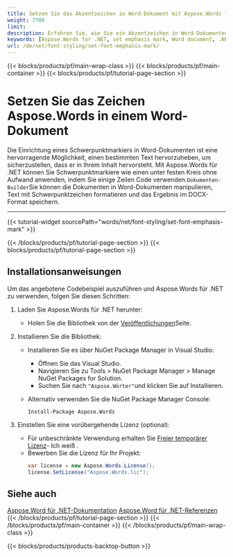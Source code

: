```yaml
---
title: Setzen Sie das Akzentzeichen in Word-Dokument mit Aspose.Words für .NET 
weight: 7700
limit: 
description: Erfahren Sie, wie Sie ein Akzentzeichen in Word-Dokumenten mit Aspose.Words für .NET einstellen. Dieser Schritt-für-Schritt-Leitfaden enthält Installationsanweisungen und Beispielcode.
keywords: [Aspose.Words for .NET, set emphasis mark, Word document, .NET library, document formatting, Word automation, C# examples]
url: /de/net/font-styling/set-font-emphasis-mark/
---
```

{{< blocks/products/pf/main-wrap-class >}}
{{< blocks/products/pf/main-container >}}
{{< blocks/products/pf/tutorial-page-section >}}

# Setzen Sie das Zeichen Aspose.Words in einem Word-Dokument

Die Einrichtung eines Schwerpunktmarkiers in Word-Dokumenten ist eine hervorragende Möglichkeit, einen bestimmten Text hervorzuheben, um sicherzustellen, dass er in Ihrem Inhalt hervorsteht. Mit Aspose.Words für .NET können Sie Schwerpunktmarkiere wie einen unter festen Kreis ohne Aufwand anwenden, indem Sie einige Zeilen Code verwenden.`Dokumenten-Builder`Sie können die Dokumenten in Word-Dokumenten manipulieren, Text mit Schwerpunktzeichen formatieren und das Ergebnis im DOCX-Format speichern.

---
{{< tutorial-widget sourcePath="words/net/font-styling/set-font-emphasis-mark" >}}

{{< /blocks/products/pf/tutorial-page-section >}}
{{< blocks/products/pf/tutorial-page-section >}}
## Installationsanweisungen  
Um das angebotene Codebeispiel auszuführen und Aspose.Words für .NET zu verwenden, folgen Sie diesen Schritten:  

1. Laden Sie Aspose.Words für .NET herunter:  
   * Holen Sie die Bibliothek von der [Veröffentlichungen](https://releases.aspose.com/words/net/)Seite.  

2. Installieren Sie die Bibliothek:  
   * Installieren Sie es über NuGet Package Manager in Visual Studio:  
     * Öffnen Sie das Visual Studio.  
     * Navigieren Sie zu Tools > NuGet Package Manager > Manage NuGet Packages for Solution.  
     * Suchen Sie nach `"Aspose.Wörter"`und klicken Sie auf Installieren.  

   * Alternativ verwenden Sie die NuGet Package Manager Console:  
     ```shell
     Install-Package Aspose.Words
     ```  

3. Einstellen Sie eine vorübergehende Lizenz (optional):  
   * Für unbeschränkte Verwendung erhalten Sie [Freier temporärer Lizenz](https://purchase.aspose.com/temporary-license/)\- Ich weiß .  
   * Bewerben Sie die Lizenz für Ihr Projekt:  
     ```csharp
     var license = new Aspose.Words.License();
     license.SetLicense("Aspose.Words.lic");
     ```  
   
## Siehe auch
[Aspose.Word für .NET-Dokumentation](https://docs.aspose.com/words/net/)
[Aspose.Word für .NET-Referenzen](https://reference.aspose.com/words/net/)
{{< /blocks/products/pf/tutorial-page-section >}}
{{< /blocks/products/pf/main-container >}}
{{< /blocks/products/pf/main-wrap-class >}}

{{< blocks/products/products-backtop-button >}}